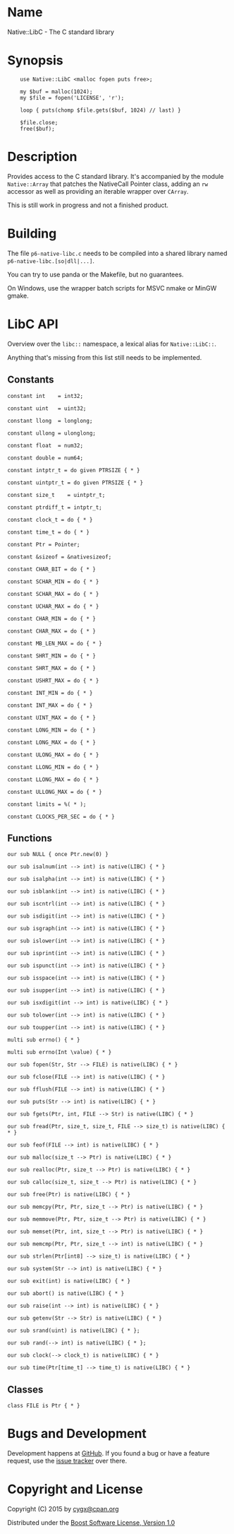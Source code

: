 # Name

Native::LibC - The C standard library

# Synopsis

```
    use Native::LibC <malloc fopen puts free>;

    my $buf = malloc(1024);
    my $file = fopen('LICENSE', 'r');

    loop { puts(chomp $file.gets($buf, 1024) // last) }

    $file.close;
    free($buf);
```

# Description

Provides access to the C standard library. It's accompanied by the module
`Native::Array` that patches the NativeCall Pointer class, adding an
`rw` accessor as well as providing an iterable wrapper over `CArray`.

This is still work in progress and not a finished product.


# Building

The file `p6-native-libc.c` needs to be compiled into a shared library named
`p6-native-libc.[so|dll|...]`.

You can try to use panda or the Makefile, but no guarantees.

On Windows, use the wrapper batch scripts for MSVC nmake or MinGW gmake.


# LibC API

Overview over the `libc::` namespace, a lexical alias for `Native::LibC::`.

Anything that's missing from this list still needs to be implemented.


## Constants

    constant int    = int32;

    constant uint   = uint32;

    constant llong  = longlong;

    constant ullong = ulonglong;

    constant float  = num32;

    constant double = num64;

    constant intptr_t = do given PTRSIZE { * }

    constant uintptr_t = do given PTRSIZE { * }

    constant size_t    = uintptr_t;

    constant ptrdiff_t = intptr_t;

    constant clock_t = do { * }

    constant time_t = do { * }

    constant Ptr = Pointer;

    constant &sizeof = &nativesizeof;

    constant CHAR_BIT = do { * }

    constant SCHAR_MIN = do { * }

    constant SCHAR_MAX = do { * }

    constant UCHAR_MAX = do { * }

    constant CHAR_MIN = do { * }

    constant CHAR_MAX = do { * }

    constant MB_LEN_MAX = do { * }

    constant SHRT_MIN = do { * }

    constant SHRT_MAX = do { * }

    constant USHRT_MAX = do { * }

    constant INT_MIN = do { * }

    constant INT_MAX = do { * }

    constant UINT_MAX = do { * }

    constant LONG_MIN = do { * }

    constant LONG_MAX = do { * }

    constant ULONG_MAX = do { * }

    constant LLONG_MIN = do { * }

    constant LLONG_MAX = do { * }

    constant ULLONG_MAX = do { * }

    constant limits = %( * );

    constant CLOCKS_PER_SEC = do { * }


## Functions

    our sub NULL { once Ptr.new(0) }

    our sub isalnum(int --> int) is native(LIBC) { * }

    our sub isalpha(int --> int) is native(LIBC) { * }

    our sub isblank(int --> int) is native(LIBC) { * }

    our sub iscntrl(int --> int) is native(LIBC) { * }

    our sub isdigit(int --> int) is native(LIBC) { * }

    our sub isgraph(int --> int) is native(LIBC) { * }

    our sub islower(int --> int) is native(LIBC) { * }

    our sub isprint(int --> int) is native(LIBC) { * }

    our sub ispunct(int --> int) is native(LIBC) { * }

    our sub isspace(int --> int) is native(LIBC) { * }

    our sub isupper(int --> int) is native(LIBC) { * }

    our sub isxdigit(int --> int) is native(LIBC) { * }

    our sub tolower(int --> int) is native(LIBC) { * }

    our sub toupper(int --> int) is native(LIBC) { * }

    multi sub errno() { * }

    multi sub errno(Int \value) { * }

    our sub fopen(Str, Str --> FILE) is native(LIBC) { * }

    our sub fclose(FILE --> int) is native(LIBC) { * }

    our sub fflush(FILE --> int) is native(LIBC) { * }

    our sub puts(Str --> int) is native(LIBC) { * }

    our sub fgets(Ptr, int, FILE --> Str) is native(LIBC) { * }

    our sub fread(Ptr, size_t, size_t, FILE --> size_t) is native(LIBC) { * }

    our sub feof(FILE --> int) is native(LIBC) { * }

    our sub malloc(size_t --> Ptr) is native(LIBC) { * }

    our sub realloc(Ptr, size_t --> Ptr) is native(LIBC) { * }

    our sub calloc(size_t, size_t --> Ptr) is native(LIBC) { * }

    our sub free(Ptr) is native(LIBC) { * }

    our sub memcpy(Ptr, Ptr, size_t --> Ptr) is native(LIBC) { * }

    our sub memmove(Ptr, Ptr, size_t --> Ptr) is native(LIBC) { * }

    our sub memset(Ptr, int, size_t --> Ptr) is native(LIBC) { * }

    our sub memcmp(Ptr, Ptr, size_t --> int) is native(LIBC) { * }

    our sub strlen(Ptr[int8] --> size_t) is native(LIBC) { * }

    our sub system(Str --> int) is native(LIBC) { * }

    our sub exit(int) is native(LIBC) { * }

    our sub abort() is native(LIBC) { * }

    our sub raise(int --> int) is native(LIBC) { * }

    our sub getenv(Str --> Str) is native(LIBC) { * }

    our sub srand(uint) is native(LIBC) { * };

    our sub rand(--> int) is native(LIBC) { * };

    our sub clock(--> clock_t) is native(LIBC) { * }

    our sub time(Ptr[time_t] --> time_t) is native(LIBC) { * }


## Classes

    class FILE is Ptr { * }



# Bugs and Development

Development happens at [GitHub](https://github.com/cygx/p6-native-libc). If you
found a bug or have a feature request, use the
[issue tracker](https://github.com/cygx/p6-native-libc/issues) over there.


# Copyright and License

Copyright (C) 2015 by <cygx@cpan.org>

Distributed under the
[Boost Software License, Version 1.0](http://www.boost.org/LICENSE_1_0.txt)
